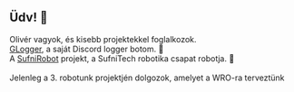 ## Üdv! 👋
Olivér vagyok, és kisebb projektekkel foglalkozok.<br>
<a href="https://github.com/gondaoliver/glogger">GLogger</a>, a saját Discord logger botom. 📜 <br>
A <a href="https://github.com/gondaoliver/sufnirobot-v2">SufniRobot</a> projekt, a SufniTech robotika csapat robotja. 🤖 <br><br>
Jelenleg a 3. robotunk projektjén dolgozok, amelyet a WRO-ra terveztünk
<!--
**gondaoliver/gondaoliver** is a ✨ _special_ ✨ repository because its `README.md` (this file) appears on your GitHub profile.

Here are some ideas to get you started:

- 🔭 I’m currently working on ...
- 🌱 I’m currently learning ...
- 👯 I’m looking to collaborate on ...
- 🤔 I’m looking for help with ...
- 💬 Ask me about ...
- 📫 How to reach me: ...
- 😄 Pronouns: ...
- ⚡ Fun fact: ...
-->
